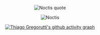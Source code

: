 <div align="center">
  
  <p>
    <img
    src="https://readme-typing-svg.herokuapp.com?font=Fira+Code&pause=1000&color=B6B6B6&multiline=true&width=435&lines=Above+all%2C+I'm+just+a+man."
    alt="Noctis quote"
    >
  </p>

  <p align="center">
    <img src="https://media1.tenor.com/m/AO7vsS-hWAYAAAAC/noctis-lucis-caelum-noctis.gif" alt="Noctis" />
  </p>
  
[![Thiago Gregorutti's github activity graph](https://github-readme-activity-graph.vercel.app/graph?username=ThiagoGregorutti&theme=high-contrast)](https://github.com/Gioh/github-readme-activity-graph)

</div>

